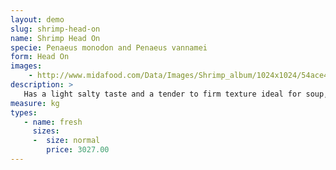 ```yaml
---
layout: demo
slug: shrimp-head-on
name: Shrimp Head On
specie: Penaeus monodon and Penaeus vannamei 
form: Head On
images:
    - http://www.midafood.com/Data/Images/Shrimp_album/1024x1024/54ace48db8ac685.jpg
description: >
   Has a light salty taste and a tender to firm texture ideal for soup, grilling or sautéing.
measure: kg
types:
   - name: fresh
     sizes:
     -  size: normal
        price: 3027.00
---
```

